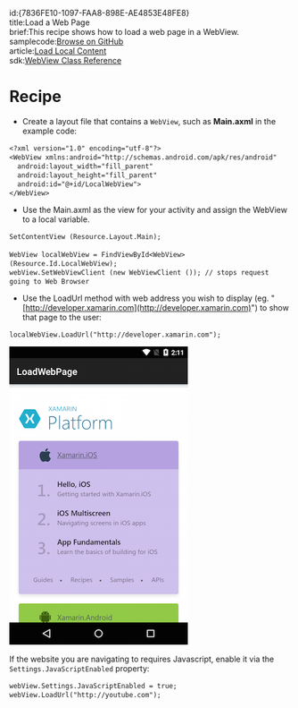 id:{7836FE10-1097-FAA8-898E-AE4853E48FE8}  
title:Load a Web Page  
brief:This recipe shows how to load a web page in a WebView.  
samplecode:[Browse on GitHub](https://github.com/xamarin/recipes/tree/master/android/controls/webview/load_a_web_page)  
article:[Load Local Content](/recipes/android/controls/webview/load_local_content)  
sdk:[WebView Class Reference](http://developer.android.com/reference/android/webkit/WebView.html)  

# Recipe

-  Create a layout file that contains a `WebView`, such as **Main.axml** in the example code:


```
<?xml version="1.0" encoding="utf-8"?>
<WebView xmlns:android="http://schemas.android.com/apk/res/android"
  android:layout_width="fill_parent"
  android:layout_height="fill_parent"
  android:id="@+id/LocalWebView">
</WebView>
```

-  Use the Main.axml as the view for your activity and assign the WebView to a local variable.


```
SetContentView (Resource.Layout.Main);

WebView localWebView = FindViewById<WebView>(Resource.Id.LocalWebView);
webView.SetWebViewClient (new WebViewClient ()); // stops request going to Web Browser
```

-  Use the LoadUrl method with web address you wish to display (eg. "[http://developer.xamarin.com](http://developer.xamarin.com)") to show that page to the user:


```
localWebView.LoadUrl("http://developer.xamarin.com");
```

![](Images/load.png)

If the website you are navigating to requires Javascript,
  enable it via the `Settings.JavaScriptEnabled` property:

```
webView.Settings.JavaScriptEnabled = true;
webView.LoadUrl("http://youtube.com");
```
